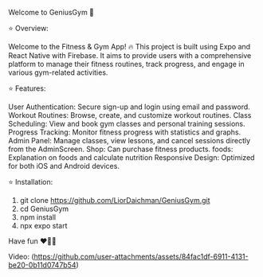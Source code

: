 Welcome to GeniusGym 💪

⭐ Overview:

Welcome to the Fitness & Gym App! 🔥 This project is built using Expo and React Native with Firebase. It aims to provide users with a comprehensive platform to manage their fitness routines, track progress, and engage in various gym-related activities.


⭐ Features:

User Authentication: Secure sign-up and login using email and password.
Workout Routines: Browse, create, and customize workout routines.
Class Scheduling: View and book gym classes and personal training sessions.
Progress Tracking: Monitor fitness progress with statistics and graphs.
Admin Panel: Manage classes, view lessons, and cancel sessions directly from the AdminScreen.
Shop: Can purchase fitness products.
foods: Explanation on foods and calculate nutrition
Responsive Design: Optimized for both iOS and Android devices.


⭐ Installation:

1. git clone https://github.com/LiorDaichman/GeniusGym.git
2. cd GeniusGym
3. npm install
4. npx expo start

Have fun ❤️🚀😄

Video:
(https://github.com/user-attachments/assets/84fac1df-6911-4131-be20-0b11d0747b54)

